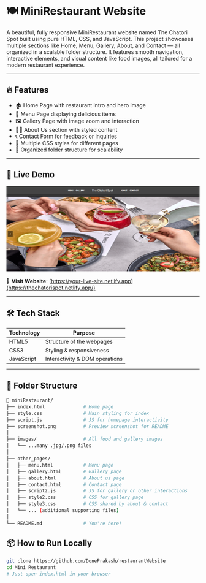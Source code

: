 # 🍽️ MiniRestaurant Website

A beautiful, fully responsive MiniRestaurant website named The Chatori Spot built using pure HTML, CSS, and JavaScript. This project showcases multiple sections like Home, Menu, Gallery, About, and Contact — all organized in a scalable folder structure. It features smooth navigation, interactive elements, and visual content like food images, all tailored for a modern restaurant experience.

---

## 🔥 Features

- 🏠 Home Page with restaurant intro and hero image
- 📜 Menu Page displaying delicious items
- 🖼️ Gallery Page with image zoom and interaction
- 👨‍🍳 About Us section with styled content
- 📞 Contact Form for feedback or inquiries
- 🎨 Multiple CSS styles for different pages
- 📁 Organized folder structure for scalability

---

## 🚀 Live Demo

[![MiniRestaurant Preview](./screenshot.png)](https://thechatorispot.netlify.app/)

🔗 **Visit Website**: [https://your-live-site.netlify.app](https://thechatorispot.netlify.app/)

---

## 🛠️ Tech Stack

| Technology   | Purpose                        |
|--------------|--------------------------------|
| HTML5        | Structure of the webpages      |
| CSS3         | Styling & responsiveness       |
| JavaScript   | Interactivity & DOM operations |

---

## 📁 Folder Structure

```bash
📁 miniRestaurant/
├── index.html              # Home page
├── style.css               # Main styling for index
├── script.js               # JS for homepage interactivity
├── screenshot.png          # Preview screenshot for README
│
├── images/                 # All food and gallery images
│   └── ...many .jpg/.png files
│
├── other_pages/
│   ├── menu.html           # Menu page
│   ├── gallery.html        # Gallery page
│   ├── about.html          # About us page
│   ├── contact.html        # Contact page
│   ├── script2.js          # JS for gallery or other interactions
│   ├── style2.css          # CSS for gallery page
│   ├── style3.css          # CSS shared by about & contact
│   └── ... (additional supporting files)
│
└── README.md               # You're here!
```

## 📦 How to Run Locally

```bash
git clone https://github.com/DonePrakash/restaurantWebsite
cd Mini Restaurant 
# Just open index.html in your browser
